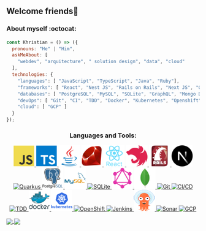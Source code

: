 ## Welcome friends👋

### About myself :octocat:
```javascript
const Khristian = () => ({
  pronouns: "He" | "Him",
  askMeAbout: [
    "webdev", "arquitecture", " solution design", "data", "cloud"
  ],
  technologies: {
    "languages": [ "JavaScript", "TypeScript", "Java", "Ruby"],
    "frameworks": [ "React", "Nest JS", "Rails on Rails", "Next JS", "Quarkus" ],
    "databases": [ "PostgreSQL", "MySQL", "SQLite", "GraphQL", "Mongo DB" ],
    "devOps": [ "Git", "CI", "TDD", "Docker", "Kubernetes", "Openshift", "Jenkins", "ArgoCD", "Sonar" ],
    "cloud": [ "GCP" ]
  }
});

```
<h3 align="center">Languages and Tools:</h3>
<p align="center">
  <!-- Languages -->
  <a href="https://developer.mozilla.org/en-US/docs/Web/JavaScript" target="_blank">
    <img src="https://raw.githubusercontent.com/devicons/devicon/master/icons/javascript/javascript-original.svg" alt="JavaScript" width="55" height="55"/>
  </a>
  <a href="https://www.typescriptlang.org/" target="_blank">
    <img src="https://raw.githubusercontent.com/devicons/devicon/master/icons/typescript/typescript-original.svg" alt="TypeScript" width="55" height="55"/>
  </a>
  <a href="https://www.java.com/" target="_blank">
    <img src="https://raw.githubusercontent.com/devicons/devicon/master/icons/java/java-original.svg" alt="Java" width="55" height="55"/>
  </a>
  <a href="https://www.ruby-lang.org/en/" target="_blank">
    <img src="https://raw.githubusercontent.com/devicons/devicon/master/icons/ruby/ruby-original.svg" alt="Ruby" width="55" height="55"/>
  </a>

  <!-- Frameworks -->
  <a href="https://reactjs.org/" target="_blank">
    <img src="https://raw.githubusercontent.com/devicons/devicon/master/icons/react/react-original-wordmark.svg" alt="React" width="55" height="55"/>
  </a>
  <a href="https://nestjs.com/" target="_blank">
    <img src="https://raw.githubusercontent.com/devicons/devicon/master/icons/nestjs/nestjs-plain.svg" alt="NestJS" width="55" height="55"/>
  </a>
  <a href="https://rubyonrails.org/" target="_blank">
    <img src="https://raw.githubusercontent.com/devicons/devicon/master/icons/rails/rails-original-wordmark.svg" alt="Rails" width="55" height="55"/>
  </a>
  <a href="https://nextjs.org/" target="_blank">
    <img src="https://raw.githubusercontent.com/devicons/devicon/master/icons/nextjs/nextjs-original.svg" alt="NextJS" width="55" height="55"/>
  </a>
  <a href="https://quarkus.io/" target="_blank">
    <img src="https://upload.wikimedia.org/wikipedia/commons/0/08/Quarkus_icon.svg" alt="Quarkus" width="55" height="55"/>
  </a>

  <!-- Databases -->
  <a href="https://www.postgresql.org/" target="_blank">
    <img src="https://raw.githubusercontent.com/devicons/devicon/master/icons/postgresql/postgresql-original-wordmark.svg" alt="PostgreSQL" width="55" height="55"/>
  </a>
  <a href="https://www.mysql.com/" target="_blank">
    <img src="https://raw.githubusercontent.com/devicons/devicon/master/icons/mysql/mysql-original-wordmark.svg" alt="MySQL" width="55" height="55"/>
  </a>
  <a href="https://www.sqlite.org/" target="_blank">
    <img src="https://www.vectorlogo.zone/logos/sqlite/sqlite-icon.svg" alt="SQLite" width="55" height="55"/>
  </a>
  <a href="https://graphql.org/" target="_blank">
    <img src="https://raw.githubusercontent.com/devicons/devicon/master/icons/graphql/graphql-plain.svg" alt="GraphQL" width="55" height="55"/>
  </a>
  <a href="https://www.mongodb.com/" target="_blank">
    <img src="https://raw.githubusercontent.com/devicons/devicon/master/icons/mongodb/mongodb-original.svg" alt="MongoDB" width="55" height="55"/>
  </a>

  <!-- DevOps -->
  <a href="https://git-scm.com/" target="_blank">
    <img src="https://www.vectorlogo.zone/logos/git-scm/git-scm-icon.svg" alt="Git" width="55" height="55"/>
  </a>
  <a href="https://en.wikipedia.org/wiki/CI/CD" target="_blank">
    <img src="https://img.icons8.com/external-flat-juicy-fish/60/null/external-ci-cd-devops-flat-flat-juicy-fish.png" alt="CI/CD" width="55" height="55"/>
  </a>
  <a href="https://en.wikipedia.org/wiki/Test-driven_development" target="_blank">
    <img src="https://img.icons8.com/ios-filled/50/null/test-passed.png" alt="TDD" width="55" height="55"/>
  </a>
  <a href="https://www.docker.com/" target="_blank">
    <img src="https://raw.githubusercontent.com/devicons/devicon/master/icons/docker/docker-original-wordmark.svg" alt="Docker" width="55" height="55"/>
  </a>
  <a href="https://kubernetes.io/" target="_blank">
    <img src="https://raw.githubusercontent.com/devicons/devicon/master/icons/kubernetes/kubernetes-plain-wordmark.svg" alt="Kubernetes" width="55" height="55"/>
  </a>
  <a href="https://www.redhat.com/en/technologies/cloud-computing/openshift" target="_blank">
    <img src="https://www.vectorlogo.zone/logos/openshift/openshift-icon.svg" alt="OpenShift" width="55" height="55"/>
  </a>
  <a href="https://www.jenkins.io/" target="_blank">
    <img src="https://www.vectorlogo.zone/logos/jenkins/jenkins-icon.svg" alt="Jenkins" width="55" height="55"/>
  </a>
  <a href="https://argoproj.github.io/cd/" target="_blank">
    <img src="https://raw.githubusercontent.com/cncf/artwork/master/projects/argo/icon/color/argo-icon-color.svg" alt="ArgoCD" width="55" height="55"/>
  </a>
  <a href="https://www.sonarsource.com/" target="_blank">
    <img src="https://www.vectorlogo.zone/logos/sonarsource/sonarsource-icon.svg" alt="Sonar" width="55" height="55"/>
  </a>

  <!-- Cloud -->
  <a href="https://cloud.google.com/" target="_blank">
    <img src="https://www.vectorlogo.zone/logos/google_cloud/google_cloud-icon.svg" alt="GCP" width="55" height="55"/>
  </a>
</p>



<p>
<a href="(https://github.com/anuraghazra/github-readme-stats)">
  <img align="center" height="137px" src="https://github-readme-stats.vercel.app/api?username=karmaester&show_icons=true&bg_color=fbfaf9&hide_title=true&hide_border=true&line_height=21" style="max-width:100%;"  />
  <img align="center" height="137px" src="https://github-readme-stats.vercel.app/api/top-langs/?username=karmaester&layout=compact&bg_color=fbfaf9&hide_title=true&hide_border=true&" style="max-width:100%;"  />
</a>
 </p>
